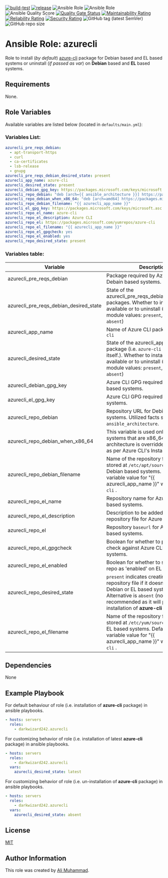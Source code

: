 [![build-test](https://github.com/darkwizard242/ansible-role-azurecli/workflows/build-and-test/badge.svg?branch=master)](https://github.com/darkwizard242/ansible-role-azurecli/actions?query=workflow%3Abuild-and-test) [![release](https://github.com/darkwizard242/ansible-role-azurecli/workflows/release/badge.svg)](https://github.com/darkwizard242/ansible-role-azurecli/actions?query=workflow%3Arelease) ![Ansible Role](https://img.shields.io/ansible/role/46026?color=dark%20green%20) ![Ansible Role](https://img.shields.io/ansible/role/d/46026?label=role%20downloads) ![Ansible Quality Score](https://img.shields.io/ansible/quality/46026?label=ansible%20quality%20score) [![Quality Gate Status](https://sonarcloud.io/api/project_badges/measure?project=ansible-role-azurecli&metric=alert_status)](https://sonarcloud.io/dashboard?id=ansible-role-azurecli) [![Maintainability Rating](https://sonarcloud.io/api/project_badges/measure?project=ansible-role-azurecli&metric=sqale_rating)](https://sonarcloud.io/dashboard?id=ansible-role-azurecli) [![Reliability Rating](https://sonarcloud.io/api/project_badges/measure?project=ansible-role-azurecli&metric=reliability_rating)](https://sonarcloud.io/dashboard?id=ansible-role-azurecli) [![Security Rating](https://sonarcloud.io/api/project_badges/measure?project=ansible-role-azurecli&metric=security_rating)](https://sonarcloud.io/dashboard?id=ansible-role-azurecli) ![GitHub tag (latest SemVer)](https://img.shields.io/github/tag/darkwizard242/ansible-role-azurecli?label=release) ![GitHub repo size](https://img.shields.io/github/repo-size/darkwizard242/ansible-role-azurecli?color=orange&style=flat-square)

# Ansible Role: azurecli

Role to install (_by default_) [azure-cli](https://github.com/Azure/azure-cli) package for Debian based and EL based systems or uninstall (_if passed as var_) on **Debian** based and **EL** based systems.

## Requirements

None.

## Role Variables

Available variables are listed below (located in `defaults/main.yml`):

### Variables List:

```yaml
azurecli_pre_reqs_debian:
  - apt-transport-https
  - curl
  - ca-certificates
  - lsb-release
  - gnupg
azurecli_pre_reqs_debian_desired_state: present
azurecli_app_name: azure-cli
azurecli_desired_state: present
azurecli_debian_gpg_key: https://packages.microsoft.com/keys/microsoft.asc
azurecli_repo_debian: "deb [arch={{ ansible_architecture }}] https://packages.microsoft.com/repos/azure-cli/ {{ ansible_lsb['codename'] }} main"
azurecli_repo_debian_when_x86_64: "deb [arch=amd64] https://packages.microsoft.com/repos/azure-cli/ {{ ansible_lsb['codename'] }} main"
azurecli_repo_debian_filename: "{{ azurecli_app_name }}"
azurecli_el_gpg_key: https://packages.microsoft.com/keys/microsoft.asc
azurecli_repo_el_name: azure-cli
azurecli_repo_el_description: Azure CLI
azurecli_repo_el: https://packages.microsoft.com/yumrepos/azure-cli
azurecli_repo_el_filename: "{{ azurecli_app_name }}"
azurecli_repo_el_gpgcheck: yes
azurecli_repo_el_enabled: yes
azurecli_repo_desired_state: present
```

### Variables table:

Variable                               | Description
-------------------------------------- | ------------------------------------------------------------------------------------------------------------------------------------------------------------------------------------------------------------
azurecli_pre_reqs_debian               | Package required by Azure CLI on Debain based systems.
azurecli_pre_reqs_debian_desired_state | State of the azurecli_pre_reqs_debian_desired_state packages. Whether to install, verify if available or to uninstall (i.e. ansible apt module values: `present`, `latest`, or `absent`)
azurecli_app_name                      | Name of Azure CLI package i.e. `azure-cli`
azurecli_desired_state                 | State of the azurecli_app_name package (i.e. `azure-cli` package itself.). Whether to install, verify if available or to uninstall (i.e. ansible apt module values: `present`, `latest`, or `absent`)
azurecli_debian_gpg_key                | Azure CLI GPG required on Debian based systems.
azurecli_el_gpg_key                    | Azure CLI GPG required on EL based systems.
azurecli_repo_debian                   | Repository URL for Debian based systems. Utilized facts such as `ansible_architecture`.
azurecli_repo_debian_when_x86_64       | This variable is used only against systems that are x86_64 type as the architecture is overridden to `arch=amd64` as per Azure CLI's Installation steps.
azurecli_repo_debian_filename          | Name of the repository file that will be stored at `/etc/apt/sources.list.d/` on Debian based systems. Defaults to the variable value for "{{ azurecli_app_name }}" which is `azure-cli` .
azurecli_repo_el_name                  | Repository name for Azure CLI on EL based systems.
azurecli_repo_el_description           | Description to be added in EL based repository file for Azure CLI.
azurecli_repo_el                       | Repository `baseurl` for Azure CLI on EL based systems.
azurecli_repo_el_gpgcheck              | Boolean for whether to perform gpg check against Azure CLI on EL based systems.
azurecli_repo_el_enabled               | Boolean for whether to set Azure CLI repo as 'enabled' on EL based systems.
azurecli_repo_desired_state            | `present` indicates creating the repository file if it doesn't exist on Debian or EL based systems. Alternative is `absent` (not recommended as it will prevent from installation of **azure-cli** pacakge).
azurecli_repo_el_filename              | Name of the repository file that will be stored at `/etc/yum/sources.list.d/` on EL based systems. Defaults to the variable value for "{{ azurecli_app_name }}" which is `azure-cli` .

## Dependencies

None

## Example Playbook

For default behaviour of role (i.e. installation of **azure-cli** package) in ansible playbooks.

```yaml
- hosts: servers
  roles:
    - darkwizard242.azurecli
```

For customizing behavior of role (i.e. installation of latest **azure-cli** package) in ansible playbooks.

```yaml
- hosts: servers
  roles:
    - darkwizard242.azurecli
  vars:
    azurecli_desired_state: latest
```

For customizing behavior of role (i.e. un-installation of **azure-cli** package) in ansible playbooks.

```yaml
- hosts: servers
  roles:
    - darkwizard242.azurecli
  vars:
    azurecli_desired_state: absent
```

## License

[MIT](https://github.com/darkwizard242/ansible-role-azurecli/blob/master/LICENSE)

## Author Information

This role was created by [Ali Muhammad](https://www.alimuhammad.dev/).
